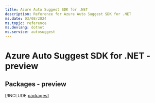 ```yaml
---
title: Azure Auto Suggest SDK for .NET
description: Reference for Azure Auto Suggest SDK for .NET
ms.date: 03/08/2024
ms.topic: reference
ms.devlang: dotnet
ms.service: autosuggest
---
```

# Azure Auto Suggest SDK for .NET - preview
## Packages - preview
[!INCLUDE [packages](auto-suggest-index.md)]